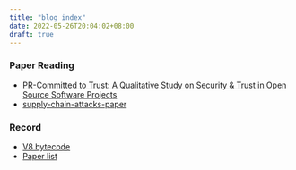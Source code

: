 ```yaml
---
title: "blog index"
date: 2022-05-26T20:04:02+08:00
draft: true
---
```

### Paper Reading
- [PR-Committed to Trust: A Qualitative Study on Security & Trust in Open Source Software Projects](./PR/committed-to-trust.md)
- [supply-chain-attacks-paper](./supply-chain-attacks-paper.md)

### Record
- [V8 bytecode](./bytecode.md)
- [Paper list](./supply-chain-attacks-paper.md)